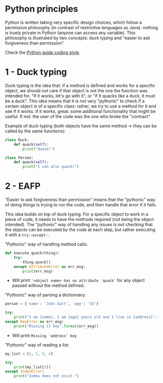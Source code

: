 # Python principles

Python is written taking very specific design choices, which follow a permissive philosophy (in contrast of restrictive languages as Java): nothing is truely private in Python (anyone can access any variable).
This philosophy is illustrated by two concepts: duck typing and "easier to ask forgiveness than permission".

Check the [Python guide coding style](https://python-guide-chinese.readthedocs.io/zh_CN/latest/writing/style.html).

# 1 - Duck typing

Duck typing is the idea that: if a method is defined and works for a specific object, we should not care if that object is not the one the function was intended for. "If it works, let's go with it", or "if it quacks like a duck, it must be a duck". This idea means that it is not very "pythonic" to check if a certain object is of a specific class: rather, we try to use a method for it and see if it works. If it works, great: some additional functionality that might be useful. If not: the user of the code was the one who broke the "contract".

Example of duck typing (both objects have the same method -> they can be called by the same functions):

```python
class Duck:
    def quack(self):
        print("Quack!")

class Person:
    def quack(self):
        print("I can also quack!")
```

# 2 - EAFP

"Easier to ask forgiveness than permission" means that the "pythonic" way of doing things is trying to run the code, and then handle that error if it fails.

This idea builds on top of duck typing. For a specific object to work in a piece of code, it needs to have the methods required (not being the object intended). The "pythonic" way of handling any issues is not checking that the objects can be executed by the code at each step, but rather executing it with a `try:`-`except:`.

"Pythonic" way of handling method calls:

```python
def execute_quack(thing):
    try:
        thing.quack()
    except AttributeError as err_msg:
        print(err_msg)
```

- Will print `'<object name> has no attribute 'quack'` for any object passed without the method defined.

"Pythonic" way of parsing a dictionnary:

```python
person = {'name': 'John Galt', 'age': '35'}

try:
    print("I am {name}, I am {age} years old and I live in {address}".format(**person))
except KeyError as err_msg:
    print("Missing {} key".format(err_msg))
```

- Will print `Missing 'address' key`

"Pythonic" way of reading a list:

```python
my_list = [1, 2, 3, 4]

try:
    print(my_list[5])
except IndexError:
    print("Index does not exist.")
```

